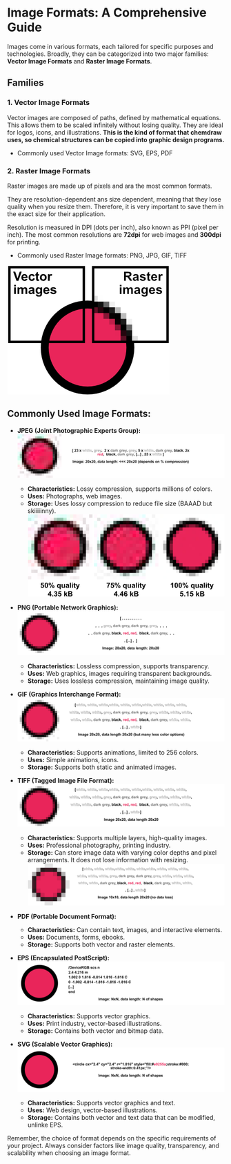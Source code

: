 # Image Formats: A Comprehensive Guide

Images come in various formats, each tailored for specific purposes and technologies. 
Broadly, they can be categorized into two major families: **Vector Image Formats** and **Raster Image Formats**.

## Families
### 1. Vector Image Formats

Vector images are composed of paths, defined by mathematical equations. 
This allows them to be scaled infinitely without losing quality. 
They are ideal for logos, icons, and illustrations. 
**This is the kind of format that chemdraw uses, so chemical structures can be copied into graphic design programs.**

- Commonly used Vector Image formats: SVG, EPS, PDF

### 2. Raster Image Formats

Raster images are made up of pixels and ara the most common formats. 

They are resolution-dependent ans size dependent, meaning that they lose quality when you resize them.
Therefore, it is very important to save them in the exact size for their application.

Resolution is measured in DPI (dots per inch), also known as PPI (pixel per inch). 
The most common resolutions are **72dpi** for web images and **300dpi** for printing.

- Commonly used Raster Image formats: PNG, JPG, GIF, TIFF

![families](./images/families.png)

## Commonly Used Image Formats:

- **JPEG (Joint Photographic Experts Group):**
![jpg](./images/jpg_explained.png)
  - **Characteristics:** Lossy compression, supports millions of colors.
  - **Uses:** Photographs, web images.
  - **Storage:** Uses lossy compression to reduce file size (BAAAD but skiiiiinny).
![jpg](./images/jpg.png)
  
- **PNG (Portable Network Graphics):**
![png](./images/png_explained.png)
  - **Characteristics:** Lossless compression, supports transparency.
  - **Uses:** Web graphics, images requiring transparent backgrounds.
  - **Storage:** Uses lossless compression, maintaining image quality.
  
- **GIF (Graphics Interchange Format):**
![gif](./images/gif_explained.png)
  - **Characteristics:** Supports animations, limited to 256 colors.
  - **Uses:** Simple animations, icons.
  - **Storage:** Supports both static and animated images.
  
- **TIFF (Tagged Image File Format):**
![tiff](./images/tiff_big_explained.png)
  - **Characteristics:** Supports multiple layers, high-quality images.
  - **Uses:** Professional photography, printing industry.
  - **Storage:** Can store image data with varying color depths and pixel arrangements. It does not lose information with resizing.
![tiff](./images/tiff_small_explained.png)
  
- **PDF (Portable Document Format):**
  - **Characteristics:** Can contain text, images, and interactive elements.
  - **Uses:** Documents, forms, ebooks.
  - **Storage:** Supports both vector and raster elements.
  
- **EPS (Encapsulated PostScript):**
![eps](./images/eps_explained.png)
  - **Characteristics:** Supports vector graphics.
  - **Uses:** Print industry, vector-based illustrations.
  - **Storage:** Contains both vector and bitmap data.
  
- **SVG (Scalable Vector Graphics):**
![svg](./images/svg_explained.png)
  - **Characteristics:** Supports vector graphics and text.
  - **Uses:** Web design, vector-based illustrations.
  - **Storage:** Contains both vector and text data that can be modified, unlinke EPS.
  
Remember, the choice of format depends on the specific requirements of your project. Always consider factors like image quality, transparency, and scalability when choosing an image format.